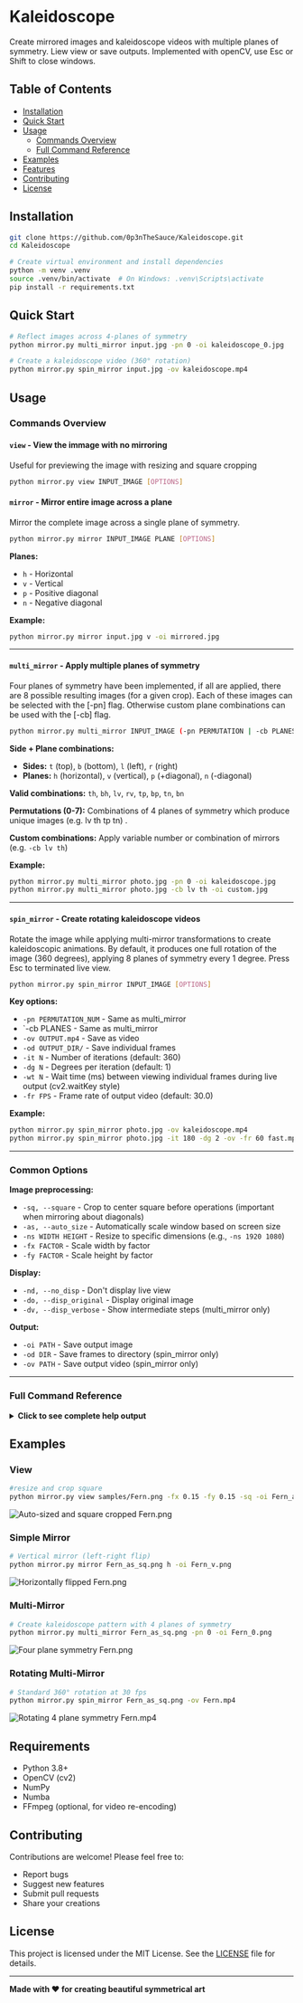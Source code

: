 # Kaleidoscope

Create mirrored images and kaleidoscope videos with multiple planes of symmetry. Liew view or save outputs. Implemented with openCV, use Esc or Shift to close windows.

## Table of Contents

- [Installation](#installation)
- [Quick Start](#quick-start)
- [Usage](#usage)
  - [Commands Overview](#commands-overview)
  - [Full Command Reference](#full-command-reference)
- [Examples](#examples)
- [Features](#features)
- [Contributing](#contributing)
- [License](#license)

## Installation

```bash
git clone https://github.com/0p3nTheSauce/Kaleidoscope.git
cd Kaleidoscope

# Create virtual environment and install dependencies
python -m venv .venv
source .venv/bin/activate  # On Windows: .venv\Scripts\activate
pip install -r requirements.txt
```

## Quick Start

```bash
# Reflect images across 4-planes of symmetry
python mirror.py multi_mirror input.jpg -pn 0 -oi kaleidoscope_0.jpg

# Create a kaleidoscope video (360° rotation)
python mirror.py spin_mirror input.jpg -ov kaleidoscope.mp4
```

## Usage

### Commands Overview

#### `view` - View the immage with no mirroring

Useful for previewing the image with resizing and square cropping

```bash
python mirror.py view INPUT_IMAGE [OPTIONS]
```

#### `mirror` - Mirror entire image across a plane

Mirror the complete image across a single plane of symmetry.

```bash
python mirror.py mirror INPUT_IMAGE PLANE [OPTIONS]
```

**Planes:**
- `h` - Horizontal
- `v` - Vertical  
- `p` - Positive diagonal 
- `n` - Negative diagonal 

**Example:**
```bash
python mirror.py mirror input.jpg v -oi mirrored.jpg
```

---

#### `multi_mirror` - Apply multiple planes of symmetry

Four planes of symmetry have been implemented, if all are applied, there are 8 possible resulting images (for a given crop). Each of these images can be selected with the [-pn] flag. Otherwise custom plane combinations can be used with the [-cb] flag.

```bash
python mirror.py multi_mirror INPUT_IMAGE (-pn PERMUTATION | -cb PLANES...) [OPTIONS]
```

**Side + Plane combinations:**
- **Sides:** `t` (top), `b` (bottom), `l` (left), `r` (right)
- **Planes:** `h` (horizontal), `v` (vertical), `p` (+diagonal), `n` (-diagonal)

**Valid combinations:** `th`, `bh`, `lv`, `rv`, `tp`, `bp`, `tn`, `bn`


**Permutations (0-7):** Combinations of 4 planes of symmetry which produce unique images (e.g. lv th tp tn) .

**Custom combinations:** Apply variable number or combination of mirrors (e.g. `-cb lv th`)

**Example:**
```bash
python mirror.py multi_mirror photo.jpg -pn 0 -oi kaleidoscope.jpg
python mirror.py multi_mirror photo.jpg -cb lv th -oi custom.jpg
```

---

#### `spin_mirror` - Create rotating kaleidoscope videos

Rotate the image while applying multi-mirror transformations to create kaleidoscopic animations. By default, it produces one full rotation of the image (360 degrees), applying 8 planes of symmetry every 1 degree. Press Esc to terminated live view.

```bash
python mirror.py spin_mirror INPUT_IMAGE [OPTIONS]
```

**Key options:**
- `-pn PERMUTATION_NUM` - Same as multi_mirror
- `-cb PLANES - Same as multi_mirror
- `-ov OUTPUT.mp4` - Save as video
- `-od OUTPUT_DIR/` - Save individual frames
- `-it N` - Number of iterations (default: 360)
- `-dg N` - Degrees per iteration (default: 1)
- `-wt N` - Wait time (ms) between viewing individual frames during live output (cv2.waitKey style)
- `-fr FPS` - Frame rate of output video (default: 30.0)

**Example:**
```bash
python mirror.py spin_mirror photo.jpg -ov kaleidoscope.mp4 
python mirror.py spin_mirror photo.jpg -it 180 -dg 2 -ov -fr 60 fast.mp4
```

---

### Common Options

**Image preprocessing:**
- `-sq, --square` - Crop to center square before operations (important when mirroring about diagonals)
- `-as, --auto_size` - Automatically scale window based on screen size
- `-ns WIDTH HEIGHT` - Resize to specific dimensions (e.g., `-ns 1920 1080`)
- `-fx FACTOR` - Scale width by factor
- `-fy FACTOR` - Scale height by factor

**Display:**
- `-nd, --no_disp` - Don't display live view
- `-do, --disp_original` - Display original image
- `-dv, --disp_verbose` - Show intermediate steps (multi_mirror only)

**Output:**
- `-oi PATH` - Save output image
- `-od DIR` - Save frames to directory (spin_mirror only)
- `-ov PATH` - Save output video (spin_mirror only)

---

### Full Command Reference

<details>
<summary><b>Click to see complete help output</b></summary>

#### Main help
```
usage: mirror.py [-h] {view,mirror,multi_mirror,spin_mirror} ...

positional arguments:
  {view,mirror,multi_mirror,spin_mirror}
                        Available commands
    view                Don't apply any mirroring
    mirror              Mirror a whole image
    multi_mirror        Create images with up to 4 planes of symmetry
    spin_mirror         Rotate image while applying multi_mirror (creates kaleidoscope)

options:
  -h, --help            show this help message and exit
```

#### view command
```
usage: mirror.py view [-h] [-sq] [-ns WIDTH HEIGHT] [-as] [-fx FACTOR_X] [-fy FACTOR_Y] [-nd] [-do] [-oi OUT_IMG] in_img

positional arguments:
  in_img                Path to input image

options:
  -h, --help            show this help message and exit
  -sq, --square         Crop to centre square before other operations
  -ns WIDTH HEIGHT, --new_size WIDTH HEIGHT
                        New size as width height (e.g., -ns 1920 1080)
  -as, --auto_size
  -fx FACTOR_X, --factor_x FACTOR_X
                        Factor to multiply width by (resize)
  -fy FACTOR_Y, --factor_y FACTOR_Y
                        Factor to multiply height by (resize)
  -nd, --no_disp        Do not view output
  -do, --disp_original  View original image
  -oi OUT_IMG, --out_img OUT_IMG
                        Output path of image. Otherwise don't save
```

#### mirror command
```
usage: mirror.py mirror [-h] [-sq] [-ns WIDTH HEIGHT] [-as] [-fx FACTOR_X] [-fy FACTOR_Y] [-nd] [-do] [-oi OUT_IMG] in_img {v,h,p,n}

positional arguments:
  in_img                Path to input image
  {v,h,p,n}             Mirror about this plane of symmetry: Planes: h/v/p/n (horizontal/vertical/+diagonal/-diagonal)

options:
  -h, --help            show this help message and exit
  -sq, --square         Crop to centre square before other operations
  -ns WIDTH HEIGHT, --new_size WIDTH HEIGHT
                        New size as width height (e.g., -ns 1920 1080)
  -as, --auto_size
  -fx FACTOR_X, --factor_x FACTOR_X
                        Factor to multiply width by (resize)
  -fy FACTOR_Y, --factor_y FACTOR_Y
                        Factor to multiply height by (resize)
  -nd, --no_disp        Do not view output
  -do, --disp_original  View original image
  -oi OUT_IMG, --out_img OUT_IMG
                        Output path of image. Otherwise don't save
```

#### multi_mirror command
```
usage: mirror.py multi_mirror [-h] [-sq] [-ns WIDTH HEIGHT] [-as] [-fx FACTOR_X] [-fy FACTOR_Y] [-nd] [-do] [-oi OUT_IMG] (-pn {0,1,2,3,4,5,6,7} | -cb SIDE+PLANE [SIDE+PLANE ...]) [-dv] [-f] in_img

positional arguments:
  in_img                Path to input image

options:
  -h, --help            show this help message and exit
  -sq, --square         Crop to centre square before other operations
  -ns WIDTH HEIGHT, --new_size WIDTH HEIGHT
                        New size as width height (e.g., -ns 1920 1080)
  -as, --auto_size
  -fx FACTOR_X, --factor_x FACTOR_X
                        Factor to multiply width by (resize)
  -fy FACTOR_Y, --factor_y FACTOR_Y
                        Factor to multiply height by (resize)
  -nd, --no_disp        Do not view output
  -do, --disp_original  View original image
  -oi OUT_IMG, --out_img OUT_IMG
                        Output path of image. Otherwise don't save
  -pn {0,1,2,3,4,5,6,7}, --perm_num {0,1,2,3,4,5,6,7}
                        Permutation of operations [0-7].
  -cb SIDE+PLANE [SIDE+PLANE ...], --comb SIDE+PLANE [SIDE+PLANE ...]
                        Side to reflect + plane of symmetry (e.g. th). Sides: t/b/l/r (top/bottom/left/right). Planes: h/v/p/n (horizontal/vertical/+diagonal/-diagonal).
  -dv, --disp_verbose   Display intermediary steps
  -f, --force           Force multi_mirror to use rectangular images when using diagonals.
```

#### spin_mirror command
```
usage: mirror.py spin_mirror [-h] [-sq] [-ns WIDTH HEIGHT] [-as] [-fx FACTOR_X] [-fy FACTOR_Y] [-nd] [-do] [-pn {0,1,2,3,4,5,6,7} | -cb PLANE [PLANE ...]] [-f] [-it ITERATIONS] [-dg DEGREES] [-wt WAIT]
                             [-ix INDEX] [-od OUT_DIR] [-ov OUT_VID] [-fr FRAME_RATE] [-vc VIDEO_CODE] [-nr]
                             in_img

positional arguments:
  in_img                Path to input image

options:
  -h, --help            show this help message and exit
  -sq, --square         Crop to centre square before other operations
  -ns WIDTH HEIGHT, --new_size WIDTH HEIGHT
                        New size as width height (e.g., -ns 1920 1080)
  -as, --auto_size
  -fx FACTOR_X, --factor_x FACTOR_X
                        Factor to multiply width by (resize)
  -fy FACTOR_Y, --factor_y FACTOR_Y
                        Factor to multiply height by (resize)
  -nd, --no_disp        Do not view output
  -do, --disp_original  View original image
  -pn {0,1,2,3,4,5,6,7}, --perm_num {0,1,2,3,4,5,6,7}
                        Permutation of operations [0-7].
  -cb PLANE [PLANE ...], --comb PLANE [PLANE ...]
                        Custom combination of planes (e.g., lv th tp tn)
  -f, --force           Force spin_mirror to use rectangular images.
  -it ITERATIONS, --iterations ITERATIONS
                        Number of times to apply function and rotation. Defaults to 360.
  -dg DEGREES, --degrees DEGREES
                        Degrees to rotate per iteration. Defaults to 1.
  -wt WAIT, --wait WAIT
                        Wait peroid between application (ms). Defaults to 1.
  -ix INDEX, --index INDEX
                        For enumerating image paths. Defaults to 0.
  -od OUT_DIR, --out_dir OUT_DIR
                        Output path. Save intermediary images to a directory
  -ov OUT_VID, --out_vid OUT_VID
                        Output path. Create a video from the images
  -fr FRAME_RATE, --frame_rate FRAME_RATE
                        Frame rate of output video
  -vc VIDEO_CODE, --video_code VIDEO_CODE
                        Video codec for output video
  -nr, --no_recode      Don't recode the video with FFMPEG
```

</details>

## Examples

### View

```bash
#resize and crop square
python mirror.py view samples/Fern.png -fx 0.15 -fy 0.15 -sq -oi Fern_as_sq.png
```

![Auto-sized and square cropped Fern.png](./assets/Fern_as_sq.png)

### Simple Mirror
```bash
# Vertical mirror (left-right flip)
python mirror.py mirror Fern_as_sq.png h -oi Fern_v.png

```

![Horizontally flipped Fern.png](./assets/Fern_h.png)

### Multi-Mirror
```bash
# Create kaleidoscope pattern with 4 planes of symmetry
python mirror.py multi_mirror Fern_as_sq.png -pn 0 -oi Fern_0.png
```

![Four plane symmetry Fern.png](./assets/Fern_0.png)

### Rotating Multi-Mirror
```bash
# Standard 360° rotation at 30 fps
python mirror.py spin_mirror Fern_as_sq.png -ov Fern.mp4
```

![Rotating 4 plane symmetry Fern.mp4](./assets/Fern.gif)


## Requirements

- Python 3.8+
- OpenCV (cv2)
- NumPy
- Numba
- FFmpeg (optional, for video re-encoding)

## Contributing

Contributions are welcome! Please feel free to:
- Report bugs
- Suggest new features
- Submit pull requests
- Share your creations

## License

This project is licensed under the MIT License. See the [LICENSE](LICENSE) file for details.

---

**Made with ❤️ for creating beautiful symmetrical art**